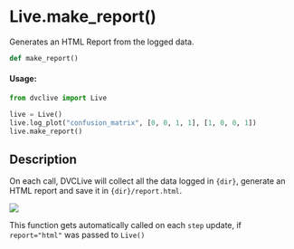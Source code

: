 # Live.make_report()

Generates an HTML Report from the logged data.

```py
def make_report()
```

#### Usage:

```py
from dvclive import Live

live = Live()
live.log_plot("confusion_matrix", [0, 0, 1, 1], [1, 0, 0, 1])
live.make_report()
```

## Description

On each call, DVCLive will collect all the data logged in `{dir}`, generate an
HTML report and save it in `{dir}/report.html`.

![](/img/dvclive-html.gif)

<admon type="info">

This function gets automatically called on each `step` update, if
`report="html"` was passed to `Live()`

</admon>
